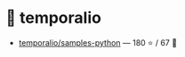 # 👤 temporalio

- [temporalio/samples-python](https://github.com/temporalio/samples-python) — 180 ⭐️ / 67 🍴
